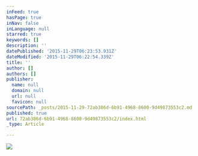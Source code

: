```yaml
---
inFeed: true
hasPage: true
inNav: false
inLanguage: null
starred: true
keywords: []
description: ''
datePublished: '2015-11-29T06:23:53.931Z'
dateModified: '2015-11-29T06:22:54.339Z'
title: ''
author: []
authors: []
publisher:
  name: null
  domain: null
  url: null
  favicon: null
sourcePath: _posts/2015-11-29-72ab386d-6b91-4968-8600-9d49873553c2.md
published: true
url: 72ab386d-6b91-4968-8600-9d49873553c2/index.html
_type: Article

---
```

![](https://the-grid-user-content.s3-us-west-2.amazonaws.com/37bc3d36-050c-419e-8252-19834f4afbcf.jpg)